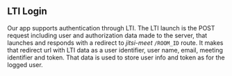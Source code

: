 ## LTI Login

Our app supports authentication through LTI. The LTI launch is the POST request including user and authorization data made to the server, that launches and responds with a redirect to *jitsi-meet* `/ROOM_ID` route. It makes that redirect url with LTI data as a user identifier, user name, email, meeting identifier and token. That data is used to store user info and token as for the logged user.